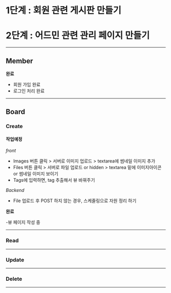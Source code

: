 # 1단계 : 회원 관련 게시판 만들기
# 2단계 : 어드민 관련 관리 페이지 만들기

<hr />

## Member

**완료**

- 회원 가입 완료
- 로그인 처리 완료


<hr />


## Board


### Create

#### 작업예정

*front*

- Images 버튼 클릭 > 서버로 이미지 업로드 > textarea에 썸네일 이미지 추가
- Files 버튼 클릭 > 서버로 파일 업로드 or hidden > textarea 밑에 이미지아이콘 or 썸네일 이미지 보이기
- Tags에 입력하면, tag 추출해서 뷰 바꿔주기

*Backend*
 
- File 업로드 후 POST 하지 않는 경우, 스케줄링으로 자원 정리 하기



**완료**

-뷰 페이지 작성 중


<hr />

### Read

<hr />


### Update

<hr />

### Delete

<hr />


